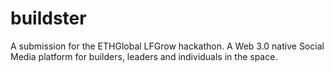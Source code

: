 # buildster
A submission for the ETHGlobal LFGrow hackathon. A Web 3.0 native Social Media platform for builders, leaders and individuals in the space.
